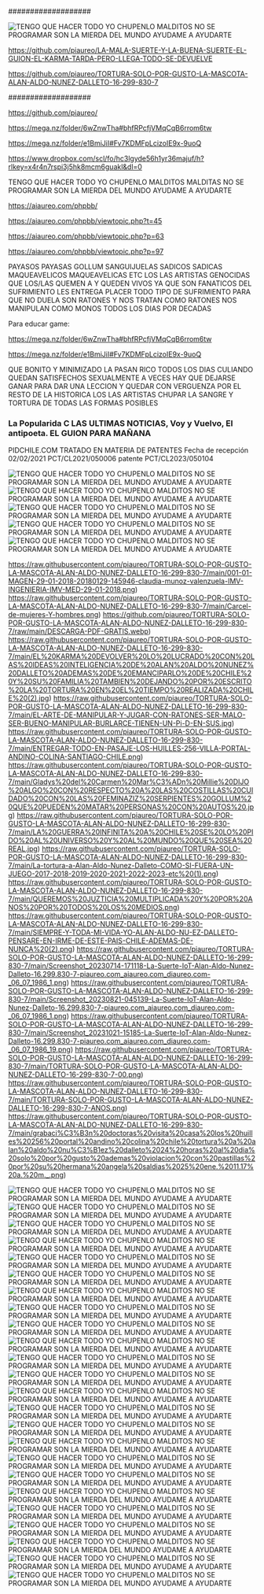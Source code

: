 
###################

![TENGO QUE HACER TODO YO CHUPENLO MALDITOS NO SE PROGRAMAR SON LA MIERDA DEL MUNDO AYUDAME A AYUDARTE](https://raw.githubusercontent.com/piaureo/LA-MALA-SUERTE-Y-LA-BUENA-SUERTE-EL-GUION-EL-KARMA-TARDA-PERO-LLEGA-TODO-SE-DEVUELVE/main/DESCARGA-PDF-GRATIS.webp)

https://github.com/piaureo/LA-MALA-SUERTE-Y-LA-BUENA-SUERTE-EL-GUION-EL-KARMA-TARDA-PERO-LLEGA-TODO-SE-DEVUELVE

https://github.com/piaureo/TORTURA-SOLO-POR-GUSTO-LA-MASCOTA-ALAN-ALDO-NUNEZ-DALLETO-16-299-830-7

###################

https://github.com/piaureo/

https://mega.nz/folder/6wZnwTha#bhfRPcfjVMqCqB6rrom6tw

https://mega.nz/folder/e1BmiJiI#Fv7KDMFpLcizoIE9x-9uoQ

https://www.dropbox.com/scl/fo/hc3lgyde56h1yr36majuf/h?rlkey=x4r4n7rspi3j5hk8mcm6guakl&dl=0


TENGO QUE HACER TODO YO CHUPENLO MALDITOS MALDITAS NO SE PROGRAMAR SON LA MIERDA DEL MUNDO AYUDAME A AYUDARTE

https://aiaureo.com/phpbb/

https://aiaureo.com/phpbb/viewtopic.php?t=45

https://aiaureo.com/phpbb/viewtopic.php?p=63

https://aiaureo.com/phpbb/viewtopic.php?p=97

PAYASOS PAYASAS GOLLUM SANGUIJUELAS SADICOS SADICAS MAQUEAVELICOS MAQUEAVELICAS ETC LOS LAS ARTISTAS GENOCIDAS QUE LOS/LAS QUEMEN A Y QUEDEN VIVOS YA QUE SON FANATICOS DEL SUFRIMIENTO LES ENTREGA PLACER TODO TIPO DE SUFRIMIENTO PARA QUE NO DUELA SON RATONES Y NOS TRATAN COMO RATONES NOS MANIPULAN COMO MONOS TODOS LOS DIAS POR DECADAS

Para educar game:

https://mega.nz/folder/6wZnwTha#bhfRPcfjVMqCqB6rrom6tw

https://mega.nz/folder/e1BmiJiI#Fv7KDMFpLcizoIE9x-9uoQ

QUE BONITO Y MINIMIZADO LA PASAN RICO TODOS LOS DIAS CULIANDO QUEDAN SATISFECHOS SEXUALMENTE
A VECES HAY QUE DEJARSE GANAR PARA DAR UNA LECCION Y QUEDAR CON VERGUENZA POR EL RESTO DE LA HISTORICA
LOS LAS ARTISTAS CHUPAR LA SANGRE Y TORTURA DE TODAS LAS FORMAS POSIBLES
### La Popularida C LAS ULTIMAS NOTICIAS, Voy y Vuelvo, El antipoeta. EL GUION PARA MAÑANA ###
PIDCHILE.COM TRATADO EN MATERIA DE PATENTES Fecha de recepción 02/02/2021 PCT/CL2021/050006 patente PCT/CL2023/050104

![TENGO QUE HACER TODO YO CHUPENLO MALDITOS NO SE PROGRAMAR SON LA MIERDA DEL MUNDO AYUDAME A AYUDARTE](https://raw.githubusercontent.com/piaureo/EL-KARMA-DEVOLVER-LO-LUCRADO-CON-LAS-IDEAS-INTELIGENCIA-DE-ALAN-ALDO-NUNEZ-DALLETO/main/EL%20KARMA%20DEVOLVER%20LO%20LUCRADO%20CON%20LAS%20IDEAS%20INTELIGENCIA%20DE%20ALAN%20ALDO%20NUNEZ%20DALLETO%20ADEMAS%20DE%20EMANCIPARLO%20DE%20CHILE%20Y%20SU%20FAMILIA%20TAMBIEN%20DEJANDO%20POR%20ESCRITO%20LA%20TORTURA%20EN%20EL%20TIEMPO%20REALIZADA%20CHILE%20.jpg)
![TENGO QUE HACER TODO YO CHUPENLO MALDITOS NO SE PROGRAMAR SON LA MIERDA DEL MUNDO AYUDAME A AYUDARTE](https://raw.githubusercontent.com/piaureo/EL-KARMA-DEVOLVER-LO-LUCRADO-CON-LAS-IDEAS-INTELIGENCIA-DE-ALAN-ALDO-NUNEZ-DALLETO/main/LA-GUERRA-INFINITA-A-CHILE-SE-LO-PIDO-AL-UNIVERSO-Y-AL-MUNDO-QUE-SEA-REAL.jpg)
![TENGO QUE HACER TODO YO CHUPENLO MALDITOS NO SE PROGRAMAR SON LA MIERDA DEL MUNDO AYUDAME A AYUDARTE](https://raw.githubusercontent.com/piaureo/EL-KARMA-DEVOLVER-LO-LUCRADO-CON-LAS-IDEAS-INTELIGENCIA-DE-ALAN-ALDO-NUNEZ-DALLETO/main/archivo-txt-www-piaureo-com-www-aiaureo-com-www-diaureo-com.png)
![TENGO QUE HACER TODO YO CHUPENLO MALDITOS NO SE PROGRAMAR SON LA MIERDA DEL MUNDO AYUDAME A AYUDARTE](https://raw.githubusercontent.com/piaureo/EL-KARMA-DEVOLVER-LO-LUCRADO-CON-LAS-IDEAS-INTELIGENCIA-DE-ALAN-ALDO-NUNEZ-DALLETO/main/github-beneficios-blog_og-01544a58-7dba-489a-9b10-857d21aef103.webp)
![TENGO QUE HACER TODO YO CHUPENLO MALDITOS NO SE PROGRAMAR SON LA MIERDA DEL MUNDO AYUDAME A AYUDARTE](https://raw.githubusercontent.com/piaureo/EL-KARMA-DEVOLVER-LO-LUCRADO-CON-LAS-IDEAS-INTELIGENCIA-DE-ALAN-ALDO-NUNEZ-DALLETO/main/LA%20PRIORIDAD%20PARA%20CAMBIAR%20EL%20MUNDO%20Y%20EDUCAR%20EN%20EL%20TIEMPO%20ANOS%202017%202018%202019%202020%202021%202022%202023%202024%20NO%20CUESTA%20NADA%20APRETAR%20UN%20BOTON.jpg)

https://raw.githubusercontent.com/piaureo/TORTURA-SOLO-POR-GUSTO-LA-MASCOTA-ALAN-ALDO-NUNEZ-DALLETO-16-299-830-7/main/001-01-MAGEN-29-01-2018-20180129-145946-claudia-munoz-valenzuela-IMV-INGENIERIA-IMV-MED-29-01-2018.png)
https://raw.githubusercontent.com/piaureo/TORTURA-SOLO-POR-GUSTO-LA-MASCOTA-ALAN-ALDO-NUNEZ-DALLETO-16-299-830-7/main/Carcel-de-mujeres-Y-hombres.png)
https://github.com/piaureo/TORTURA-SOLO-POR-GUSTO-LA-MASCOTA-ALAN-ALDO-NUNEZ-DALLETO-16-299-830-7/raw/main/DESCARGA-PDF-GRATIS.webp)
https://raw.githubusercontent.com/piaureo/TORTURA-SOLO-POR-GUSTO-LA-MASCOTA-ALAN-ALDO-NUNEZ-DALLETO-16-299-830-7/main/EL%20KARMA%20DEVOLVER%20LO%20LUCRADO%20CON%20LAS%20IDEAS%20INTELIGENCIA%20DE%20ALAN%20ALDO%20NUNEZ%20DALLETO%20ADEMAS%20DE%20EMANCIPARLO%20DE%20CHILE%20Y%20SU%20FAMILIA%20TAMBIEN%20DEJANDO%20POR%20ESCRITO%20LA%20TORTURA%20EN%20EL%20TIEMPO%20REALIZADA%20CHILE%20(2).jpg)
https://raw.githubusercontent.com/piaureo/TORTURA-SOLO-POR-GUSTO-LA-MASCOTA-ALAN-ALDO-NUNEZ-DALLETO-16-299-830-7/main/EL-ARTE-DE-MANIPULAR-Y-JUGAR-CON-RATONES-SER-MALO-SER-BUENO-MANIPULAR-BURLARCE-TIENEN-UN-Pi-D-EN-SUS.jpg)
https://raw.githubusercontent.com/piaureo/TORTURA-SOLO-POR-GUSTO-LA-MASCOTA-ALAN-ALDO-NUNEZ-DALLETO-16-299-830-7/main/ENTREGAR-TODO-EN-PASAJE-LOS-HUILLES-256-VILLA-PORTAL-ANDINO-COLINA-SANTIAGO-CHILE.png)
https://raw.githubusercontent.com/piaureo/TORTURA-SOLO-POR-GUSTO-LA-MASCOTA-ALAN-ALDO-NUNEZ-DALLETO-16-299-830-7/main/Gladys%20del%20Carmen%20Mar%C3%ADn%20Millie%20DIJO%20ALGO%20CON%20RESPECTO%20A%20LAS%20COSTILLAS%20CUIDADO%20CON%20LAS%20FEMINAZIZ%20SERPIENTES%20GOLLUM%20QUE%20PUEDEN%20MATAR%20PERSONAS%20CON%20AUTOS%20.jpg)
https://raw.githubusercontent.com/piaureo/TORTURA-SOLO-POR-GUSTO-LA-MASCOTA-ALAN-ALDO-NUNEZ-DALLETO-16-299-830-7/main/LA%20GUERRA%20INFINITA%20A%20CHILE%20SE%20LO%20PIDO%20AL%20UNIVERSO%20Y%20AL%20MUNDO%20QUE%20SEA%20REAL.jpg)
https://raw.githubusercontent.com/piaureo/TORTURA-SOLO-POR-GUSTO-LA-MASCOTA-ALAN-ALDO-NUNEZ-DALLETO-16-299-830-7/main/La-tortura-a-Alan-Aldo-Nunez-Dalleto-COMO-SI-FUERA-UN-JUEGO-2017-2018-2019-2020-2021-2022-2023-etc%20(1).png)
https://raw.githubusercontent.com/piaureo/TORTURA-SOLO-POR-GUSTO-LA-MASCOTA-ALAN-ALDO-NUNEZ-DALLETO-16-299-830-7/main/QUEREMOS%20JUZTICIA%20MULTIPLICADA%20Y%20POR%20ANOS%20POR%20TODOS%20LOS%20MEDIOS.png)
https://raw.githubusercontent.com/piaureo/TORTURA-SOLO-POR-GUSTO-LA-MASCOTA-ALAN-ALDO-NUNEZ-DALLETO-16-299-830-7/main/SIEMPRE-Y-TODA-MI-VIDA-YO-ALAN-ALDO-NU-EZ-DALLETO-PENSARE-EN-IRME-DE-ESTE-PAIS-CHILE-ADEMAS-DE-NUNCA%20(2).png)
https://raw.githubusercontent.com/piaureo/TORTURA-SOLO-POR-GUSTO-LA-MASCOTA-ALAN-ALDO-NUNEZ-DALLETO-16-299-830-7/main/Screenshot_20230714-171118-La-Suerte-IoT-Alan-Aldo-Nunez-Dalleto-16.299.830-7-piaureo.com_aiaureo.com_diaureo.com-_06_07_1986_1.png)
https://raw.githubusercontent.com/piaureo/TORTURA-SOLO-POR-GUSTO-LA-MASCOTA-ALAN-ALDO-NUNEZ-DALLETO-16-299-830-7/main/Screenshot_20230821-045139-La-Suerte-IoT-Alan-Aldo-Nunez-Dalleto-16.299.830-7-piaureo.com_aiaureo.com_diaureo.com-_06_07_1986_1.png)
https://raw.githubusercontent.com/piaureo/TORTURA-SOLO-POR-GUSTO-LA-MASCOTA-ALAN-ALDO-NUNEZ-DALLETO-16-299-830-7/main/Screenshot_20231021-15185-La-Suerte-IoT-Alan-Aldo-Nunez-Dalleto-16.299.830-7-piaureo.com_aiaureo.com_diaureo.com-_06_07_1986_19.png)
https://raw.githubusercontent.com/piaureo/TORTURA-SOLO-POR-GUSTO-LA-MASCOTA-ALAN-ALDO-NUNEZ-DALLETO-16-299-830-7/main/TORTURA-SOLO-POR-GUSTO-LA-MASCOTA-ALAN-ALDO-NUNEZ-DALLETO-16-299-830-7-00.png)
https://raw.githubusercontent.com/piaureo/TORTURA-SOLO-POR-GUSTO-LA-MASCOTA-ALAN-ALDO-NUNEZ-DALLETO-16-299-830-7/main/TORTURA-SOLO-POR-GUSTO-LA-MASCOTA-ALAN-ALDO-NUNEZ-DALLETO-16-299-830-7-ANOS.png)
https://raw.githubusercontent.com/piaureo/TORTURA-SOLO-POR-GUSTO-LA-MASCOTA-ALAN-ALDO-NUNEZ-DALLETO-16-299-830-7/main/grabaci%C3%B3n%20doctoras%20visita%20casa%20los%20huilles%20256%20portal%20andino%20colina%20chile%20tortura%20a%20alan%20aldo%20nu%C3%B1ez%20dalleto%2024%20horas%20al%20dia%20solo%20por%20gusto%20ademas%20violacion%20con%20pastillas%20por%20su%20hermana%20angela%20saldias%2025%20ene.%2011.17%20a.%20m._.png)


![TENGO QUE HACER TODO YO CHUPENLO MALDITOS NO SE PROGRAMAR SON LA MIERDA DEL MUNDO AYUDAME A AYUDARTE](https://raw.githubusercontent.com/piaureo/EL-KARMA-DEVOLVER-LO-LUCRADO-CON-LAS-IDEAS-INTELIGENCIA-DE-ALAN-ALDO-NUNEZ-DALLETO/main/archivo-txt-www-piaureo-com-www-aiaureo-com-www-diaureo-com.png)
![TENGO QUE HACER TODO YO CHUPENLO MALDITOS NO SE PROGRAMAR SON LA MIERDA DEL MUNDO AYUDAME A AYUDARTE](https://raw.githubusercontent.com/piaureo/EL-KARMA-DEVOLVER-LO-LUCRADO-CON-LAS-IDEAS-INTELIGENCIA-DE-ALAN-ALDO-NUNEZ-DALLETO/main/IMG-202104-00-9-1.jpg)
![TENGO QUE HACER TODO YO CHUPENLO MALDITOS NO SE PROGRAMAR SON LA MIERDA DEL MUNDO AYUDAME A AYUDARTE](https://raw.githubusercontent.com/piaureo/EL-KARMA-DEVOLVER-LO-LUCRADO-CON-LAS-IDEAS-INTELIGENCIA-DE-ALAN-ALDO-NUNEZ-DALLETO/main/Que-es-GitHub-CryptoConexion.jpg)
![TENGO QUE HACER TODO YO CHUPENLO MALDITOS NO SE PROGRAMAR SON LA MIERDA DEL MUNDO AYUDAME A AYUDARTE](https://raw.githubusercontent.com/piaureo/EL-KARMA-DEVOLVER-LO-LUCRADO-CON-LAS-IDEAS-INTELIGENCIA-DE-ALAN-ALDO-NUNEZ-DALLETO/main/Holy-www-pieureo-com-www-aiaureo-com-www-diaureo-com-www-piaureo-com.jpg)
![TENGO QUE HACER TODO YO CHUPENLO MALDITOS NO SE PROGRAMAR SON LA MIERDA DEL MUNDO AYUDAME A AYUDARTE](https://raw.githubusercontent.com/piaureo/EL-KARMA-DEVOLVER-LO-LUCRADO-CON-LAS-IDEAS-INTELIGENCIA-DE-ALAN-ALDO-NUNEZ-DALLETO/main/ALAN-ALDO-NUNEZ-DALLETO-16-299-830-7-14-1.png)
![TENGO QUE HACER TODO YO CHUPENLO MALDITOS NO SE PROGRAMAR SON LA MIERDA DEL MUNDO AYUDAME A AYUDARTE](https://cdn.dopl3r.com//media/memes_files/el-karma-tarda-pero-llega-LZ6h0.jpg)
![TENGO QUE HACER TODO YO CHUPENLO MALDITOS NO SE PROGRAMAR SON LA MIERDA DEL MUNDO AYUDAME A AYUDARTE](https://i.postimg.cc/mZBz9b0q/Podcast-Por-Plata-3000x3000-v7-1024x1024.jpg)
![TENGO QUE HACER TODO YO CHUPENLO MALDITOS NO SE PROGRAMAR SON LA MIERDA DEL MUNDO AYUDAME A AYUDARTE](https://raw.githubusercontent.com/piaureo/EL-KARMA-DEVOLVER-LO-LUCRADO-CON-LAS-IDEAS-INTELIGENCIA-DE-ALAN-ALDO-NUNEZ-DALLETO/main/archivo-txt-www-piaureo-com-www-aiaureo-com-www-diaureo-com.png)
![TENGO QUE HACER TODO YO CHUPENLO MALDITOS NO SE PROGRAMAR SON LA MIERDA DEL MUNDO AYUDAME A AYUDARTE](https://raw.githubusercontent.com/piaureo/EL-KARMA-DEVOLVER-LO-LUCRADO-CON-LAS-IDEAS-INTELIGENCIA-DE-ALAN-ALDO-NUNEZ-DALLETO/main/LA%20PRIORIDAD%20PARA%20CAMBIAR%20EL%20MUNDO%20Y%20EDUCAR%20EN%20EL%20TIEMPO%20ANOS%202017%202018%202019%202020%202021%202022%202023%202024%20NO%20CUESTA%20NADA%20APRETAR%20UN%20BOTON.jpg)
![TENGO QUE HACER TODO YO CHUPENLO MALDITOS NO SE PROGRAMAR SON LA MIERDA DEL MUNDO AYUDAME A AYUDARTE](https://raw.githubusercontent.com/piaureo/EL-KARMA-TARDA-PERO-LLEGA-TODO-SE-DEVUELVE-LA-PRIORIDAD/main/ALAN-ALDO-NUNEZ-DALLETO-16-299-830-7-14-1.png)
![TENGO QUE HACER TODO YO CHUPENLO MALDITOS NO SE PROGRAMAR SON LA MIERDA DEL MUNDO AYUDAME A AYUDARTE](https://raw.githubusercontent.com/piaureo/EL-KARMA-TARDA-PERO-LLEGA-TODO-SE-DEVUELVE-LA-PRIORIDAD/main/Holy-www-pieureo-com-www-aiaureo-com-www-diaureo-com-www-piaureo-com.jpg)
![TENGO QUE HACER TODO YO CHUPENLO MALDITOS NO SE PROGRAMAR SON LA MIERDA DEL MUNDO AYUDAME A AYUDARTE](https://raw.githubusercontent.com/piaureo/EL-KARMA-TARDA-PERO-LLEGA-TODO-SE-DEVUELVE-LA-PRIORIDAD/main/IMG-202104-00-9-1.jpg)
![TENGO QUE HACER TODO YO CHUPENLO MALDITOS NO SE PROGRAMAR SON LA MIERDA DEL MUNDO AYUDAME A AYUDARTE](https://raw.githubusercontent.com/piaureo/EL-KARMA-TARDA-PERO-LLEGA-TODO-SE-DEVUELVE-LA-PRIORIDAD/main/LA%20PRIORIDAD%20PARA%20CAMBIAR%20EL%20MUNDO%20Y%20EDUCAR%20EN%20EL%20TIEMPO%20ANOS%202017%202018%202019%202020%202021%202022%202023%202024%20NO%20CUESTA%20NADA%20APRETAR%20UN%20BOTON.jpg)
![TENGO QUE HACER TODO YO CHUPENLO MALDITOS NO SE PROGRAMAR SON LA MIERDA DEL MUNDO AYUDAME A AYUDARTE](https://raw.githubusercontent.com/piaureo/EL-KARMA-DEVOLVER-LO-LUCRADO-CON-LAS-IDEAS-INTELIGENCIA-DE-ALAN-ALDO-NUNEZ-DALLETO/main/Holy-www-pieureo-com-www-aiaureo-com-www-diaureo-com-www-piaureo-com.jpg)
![TENGO QUE HACER TODO YO CHUPENLO MALDITOS NO SE PROGRAMAR SON LA MIERDA DEL MUNDO AYUDAME A AYUDARTE](https://raw.githubusercontent.com/piaureo/EL-KARMA-TARDA-PERO-LLEGA-TODO-SE-DEVUELVE-LA-PRIORIDAD/main/LA%20PRIORIDAD%20PARA%20CAMBIAR%20EL%20MUNDO%20Y%20EDUCAR%20EN%20EL%20TIEMPO%20ANOS%202017%202018%202019%202020%202021%202022%202023%202024%20NO%20CUESTA%20NADA%20APRETAR%20UN%20BOTON_.jpg)
![TENGO QUE HACER TODO YO CHUPENLO MALDITOS NO SE PROGRAMAR SON LA MIERDA DEL MUNDO AYUDAME A AYUDARTE](https://raw.githubusercontent.com/piaureo/EL-KARMA-DEVOLVER-LO-LUCRADO-CON-LAS-IDEAS-INTELIGENCIA-DE-ALAN-ALDO-NUNEZ-DALLETO/main/archivo-txt-www-piaureo-com-www-aiaureo-com-www-diaureo-com.png)
![TENGO QUE HACER TODO YO CHUPENLO MALDITOS NO SE PROGRAMAR SON LA MIERDA DEL MUNDO AYUDAME A AYUDARTE](https://raw.githubusercontent.com/piaureo/EL-KARMA-TARDA-PERO-LLEGA-TODO-SE-DEVUELVE-LA-PRIORIDAD/main/Podcast-PorPlata-3000x3000-v7-1024x1024.jpg)
![TENGO QUE HACER TODO YO CHUPENLO MALDITOS NO SE PROGRAMAR SON LA MIERDA DEL MUNDO AYUDAME A AYUDARTE](https://raw.githubusercontent.com/piaureo/EL-KARMA-TARDA-PERO-LLEGA-TODO-SE-DEVUELVE-LA-PRIORIDAD/main/Que-es-GitHub-CryptoConexion.jpg)
![TENGO QUE HACER TODO YO CHUPENLO MALDITOS NO SE PROGRAMAR SON LA MIERDA DEL MUNDO AYUDAME A AYUDARTE](https://raw.githubusercontent.com/piaureo/EL-KARMA-TARDA-PERO-LLEGA-TODO-SE-DEVUELVE-LA-PRIORIDAD/main/archivo-txt-www-piaureo-com-www-aiaureo-com-www-diaureo-com.png)
![TENGO QUE HACER TODO YO CHUPENLO MALDITOS NO SE PROGRAMAR SON LA MIERDA DEL MUNDO AYUDAME A AYUDARTE](https://raw.githubusercontent.com/piaureo/EL-KARMA-TARDA-PERO-LLEGA-TODO-SE-DEVUELVE-LA-PRIORIDAD/main/e-L-e-GO-00-10-1.png)
![TENGO QUE HACER TODO YO CHUPENLO MALDITOS NO SE PROGRAMAR SON LA MIERDA DEL MUNDO AYUDAME A AYUDARTE](https://raw.githubusercontent.com/piaureo/EL-KARMA-TARDA-PERO-LLEGA-TODO-SE-DEVUELVE-LA-PRIORIDAD/main/github-beneficios-blog_og-01544a58-7dba-489a-9b10-857d21aef103.webp)
![TENGO QUE HACER TODO YO CHUPENLO MALDITOS NO SE PROGRAMAR SON LA MIERDA DEL MUNDO AYUDAME A AYUDARTE](https://raw.githubusercontent.com/piaureo/EL-KARMA-TARDA-PERO-LLEGA-TODO-SE-DEVUELVE-LA-PRIORIDAD/main/Holy-www-pieureo-com-www-aiaureo-com-www-diaureo-com-www-piaureo-com.jpg)
![TENGO QUE HACER TODO YO CHUPENLO MALDITOS NO SE PROGRAMAR SON LA MIERDA DEL MUNDO AYUDAME A AYUDARTE](https://raw.githubusercontent.com/piaureo/EL-KARMA-TARDA-PERO-LLEGA-TODO-SE-DEVUELVE-LA-PRIORIDAD/main/github-beneficios-blog_og-01544a58-7dba-489a-9b10-857d21aef103.webp)
![TENGO QUE HACER TODO YO CHUPENLO MALDITOS NO SE PROGRAMAR SON LA MIERDA DEL MUNDO AYUDAME A AYUDARTE](https://raw.githubusercontent.com/piaureo/EL-KARMA-TARDA-PERO-LLEGA-TODO-SE-DEVUELVE-LA-PRIORIDAD/main/piaureo-com-aiaureo-com-diaureo-com-pieureo-com-alan-0123456789-IMG-20210210-183516.jpg)

